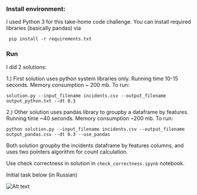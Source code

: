 ### Install environment:
I used Python 3 for this take-home code challenge.
You can install required libraries (basically pandas) via

``` pip install -r requirements.txt```

### Run
I did 2 solutions:

1.) First solution uses python system libraries only. Running time 10-15 seconds. Memory consumption ~ 200 mb.
To run:

```solution.py --input_filename incidents.csv --output_filename output_python.txt --dt 0.3```

2.) Other solution uses pandas library to groupby a dataframe by features. Running time ~40 seconds. Memory consumption ~200 mb.
To run:

```python solution.py --input_filename incidents.csv --output_filename output_pandas.csv --dt 0.3 --use_pandas```

Both solution groupby the incidents dataframe by features columns, and uses two pointers algorithm for count calculation.

Use check correctness in solution in `check_correctness.ipynb` notebook.

Initial task below (in Russian)

![Alt text](task.png?raw=true "Title")
